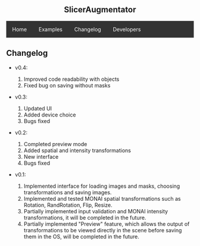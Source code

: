 <center> <h2>SlicerAugmentator</h2></center>

<style>
.navbar {
  list-style-type: none;
  margin: 0;
  padding: 0;
  overflow: hidden;
  background-color: #333;
}

.navbar li {  /* Target nested elements within the navbar */
  float: left;
}

.navbar li a {  /* Target links within the navbar */
  display: block;
  color: white;
  text-align: center;
  padding: 14px 16px;
  text-decoration: none;
}

/* Change the link color to #111 (black) on hover */
li a:hover {
  background-color: #111;
}
</style>

<ul class="navbar">
  <li><a href="https://ciroraggio.github.io/SlicerAugmentator/index">Home</a></li>
  <li><a href="https://ciroraggio.github.io/SlicerAugmentator/examples">Examples</a></li>
  <li><a href="https://ciroraggio.github.io/SlicerAugmentator/changelog">Changelog</a></li>
  <li><a href="https://ciroraggio.github.io/SlicerAugmentator/developers">Developers</a></li>
</ul>

## Changelog
 - v0.4:
   1. Improved code readability with objects
   2. Fixed bug on saving without masks
 - v0.3:
    1. Updated UI
    2. Added device choice
    3. Bugs fixed
    
 - v0.2:
    1. Completed preview mode 
    2. Added spatial and intensity transformations
    3. New interface
    4. Bugs fixed
    
 - v0.1:
    1.  Implemented interface for loading images and masks, choosing transformations and saving images.
    2.  Implemented and tested MONAI spatial transformations such as Rotation, RandRotation, Flip, Resize.
    3.  Partially implemented input validation and MONAI intensity transformations, it will be completed in the future.
    4.  Partially implemented "Preview" feature, which allows the output of transformations to be viewed directly in the scene before saving them in the OS, will be completed in the future.